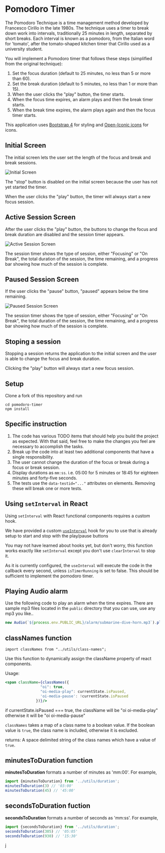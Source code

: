 # Pomodoro Timer

The Pomodoro Technique is a time management method developed by Francesco Cirillo in the late 1980s.
The technique uses a timer to break down work into intervals, traditionally 25 minutes in length, separated by short breaks. Each interval is known as a pomodoro, from the Italian word for 'tomato', after the tomato-shaped kitchen timer that Cirillo used as a university student.

You will implement a Pomodoro timer that follows these steps (simplified from the original technique):

1. Set the focus duration (default to 25 minutes, no less than 5 or more than 60).
1. Set the break duration (default to 5 minutes, no less than 1 or more than 15).
1. When the user clicks the "play" button, the timer starts.
1. When the focus time expires, an alarm plays and then the break timer starts.
1. When the break time expires, the alarm plays again and then the focus timer starts.

This application uses [Bootstrap 4](https://getbootstrap.com/) for styling and [Open-Iconic icons](https://useiconic.com/open) for icons.

## Initial Screen

The initial screen lets the user set the length of the focus and break and break sessions. 

![Initial Screen](![image](https://user-images.githubusercontent.com/84032219/128120823-203f187e-a7a0-4a0a-ad38-fabefd5bcefb.png))

The "stop" button is disabled on the initial screen because the user has not yet started the timer.  

When the user clicks the "play" button, the timer will always start a new focus session.

## Active Session Screen

After the user clicks the "play" button, the buttons to change the focus and break duration are disabled and the session timer appears. 

![Active Session Screen](![image](https://user-images.githubusercontent.com/84032219/128120846-2bf9a05b-d737-4791-ae8e-7403a8fce104.png)) 

The session timer shows the type of session, either "Focusing" or "On Break", the total duration of the session, the time remaining, and a progress bar showing how much of the session is complete.

## Paused Session Screen

If the user clicks the "pause" button, "paused" appears below the time remaining. 

![Paused Session Screen](![image](https://user-images.githubusercontent.com/84032219/128120857-e70f5dcf-0d75-43a3-af3f-9e797a85e290.png)) 

The session timer shows the type of session, either "Focusing" or "On Break", the total duration of the session, the time remaining, and a progress bar showing how much of the session is complete.

## Stoping a session

Stopping a session returns the application to the initial screen and the user is able to change the focus and break duration. 

Clicking the "play" button will always start a new focus session.

## Setup

Clone a fork of this repository and run

```shell
cd pomodoro-timer
npm install
```


## Specific instruction

1. The code has various TODO items that should help you build the project as expected. With that said, feel free to make the changes you feel are necessary to accomplish the tasks.
1. Break up the code into at least two additional components that have a single responsibility.
1. The user cannot change the duration of the focus or break during a focus or break session. 
1. Display durations as `mm:ss`. i.e. 05:00 for 5 minutes or 18:45 for eighteen minutes and forty-five seconds.
1. The tests use the `data-testid="..."` attributes on elements. Removing these will break one or more tests.

## Using `setInterval` in React

Using `setInterval` with React functional components requires a custom hook. 

We have provided a custom [`useInterval`](./src/useInterval/index.js) hook for you to use that is already setup to start and stop with the play/pause buttons

You may not have learned about hooks yet, but don't worry, this function works exactly like `setInterval` except you don't use `clearInterval` to stop it. 

As it is currently configured, the `useInterval` will execute the code in the callback every second, unless `isTimerRunning` is set to false.
This should be sufficient to implement the pomodoro timer.

## Playing Audio alarm

Use the following code to play an alarm when the time expires. There are sample mp3 files located in the `public` directory that you can use, use any mp3 you like..
```javascript
new Audio(`${process.env.PUBLIC_URL}/alarm/submarine-dive-horn.mp3`).play();
```

## classNames function

`import classNames from "../utils/class-names";`

Use this function to dynamically assign the className property of react components.

Usage:
```jsx
<span className={classNames({
                "oi": true,
                "oi-media-play": currentState.isPaused,
                'oi-media-pause': !currentState.isPaused
              })}/>
 ```
 if currentState.isPaused === true, the className will be "oi oi-media-play" otherwise it will be "oi oi-media-pause"
 
`classNames` takes a map of a class name to a boolean value. If the boolean value is `true`, the class name is included, otherwise it is excluded.

returns: A space delimited string of the class names which have a value of `true`.

## minutesToDuration function

**minutesToDuration** formats a number of minutes as 'mm:00'. For example,

```javascript
import {minutesToDuration} from '../utils/duration';
minutesToDuration(3) // '03:00'
minutesToDuration(45) // '45:00'
```

## secondsToDuration fuction

**secondsToDuration** formats a number of seconds as 'mm:ss'. For example,

```javascript
import {secondsToDuration} from '../utils/duration';
secondsToDuration(305) // '05:05'
secondsToDuration(930) // '15:30'
```


j
